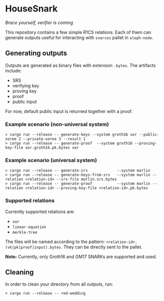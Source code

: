 # HouseSnark
_Brace yourself, verifier is coming_

This repository contains a few simple R1CS relations.
Each of them can generate outputs useful for interacting with `snarcos` pallet in `aleph-node`.

## Generating outputs

Outputs are generated as binary files with extension `.bytes`.
The artifacts include:
 - SRS
 - verifying key
 - proving key
 - proof
 - public input

For now, default public input is returned together with a proof.

### Example scenario (non-universal system)

```shell
> cargo run --release -- generate-keys --system groth16 xor --public-xoree 2 --private-xoree 3 --result 1
> cargo run --release -- generate-proof  --system groth16 --proving-key-file xor.groth16.pk.bytes xor
```

### Example scenario (universal system)

```shell
> cargo run --release -- generate-srs             --system marlin
> cargo run --release -- generate-keys-from-srs   --system marlin --relation <relation-id> --srs-file marlin.srs.bytes
> cargo run --release -- generate-proof           --system marlin --relation <relation-id> --proving-key-file <relation-id>.pk.bytes
```

### Supported relations

Currently supported relations are:
 - `xor`
 - `linear-equation`
 - `merkle-tree`

The files will be named according to the pattern: `<relation-id>.(vk|pk|proof|input).bytes`.
They can be directly sent to the pallet.

**Note:** Currently, only Groth16 and GM17 SNARKs are supported and used.

## Cleaning

In order to clean your directory from all outputs, run:
```shell
> cargo run --release -- red-wedding
```
